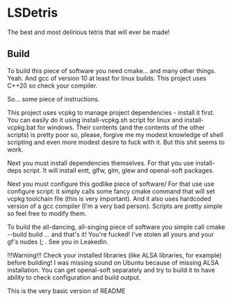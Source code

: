 # LSDetris
The best and most delirious tetris that will ever be made!

## Build
To build this piece of software you need cmake... and many other things. Yeah. And gcc of version 10 at least for linux builds. This project uses C++20 so check your compiler.

So... some piece of instructions.

This project uses vcpkg to manage project dependencies - install it first.
You can easily do it using install-vcpkg.sh script for linux and install-vcpkg.bat for windows.
Their contents (and the contents of the other scripts) is pretty poor so, please, forgive me my modest knowledge of shell scripting and even more modest desire to fuck with it. But this shit seems to work.

Next you must install dependencies themselves. For that you use install-deps script. It will install entt, glfw, glm, glew and openal-soft packages.

Next you must configure this godlike piece of software/ For that use use configure script: it simply calls some fancy cmake command that will set
vcpkg toolchain file (this is very important). And it also uses hardcoded version of a gcc compiler (I'm a very bad person). Scripts are pretty simple so feel free to modify them.

To build the all-dancing, all-singing piece of software you simple call cmake --build build ... and that's it! You're fucked! I've stolen all yours and your gf's nudes (; . See you in LeakedIn.

!!!Warning!!! Check your installed libraries (like ALSA libraries, for example) before building! I was missing sound on Ubuntu because of missing ALSA installation. You can get openal-soft separately and try to build it to have ability to check configuration and build output.

This is the very basic version of README
